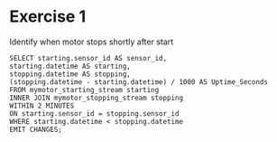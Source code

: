 # Exercise 1

Identify when motor stops shortly after start

```
SELECT starting.sensor_id AS sensor_id,
starting.datetime AS starting,
stopping.datetime AS stopping,
(stopping.datetime - starting.datetime) / 1000 AS Uptime_Seconds
FROM mymotor_starting_stream starting
INNER JOIN mymotor_stopping_stream stopping
WITHIN 2 MINUTES
ON starting.sensor_id = stopping.sensor_id
WHERE starting.datetime < stopping.datetime
EMIT CHANGES;
```

